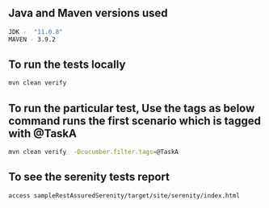 ## Java and Maven versions used
```bash
JDK -  "11.0.8"
MAVEN - 3.9.2
```

## To run the tests locally
```bash
mvn clean verify
```

## To run the particular test, Use the tags as below command runs the first scenario which is tagged with @TaskA
```bash
mvn clean verify  -Dcucumber.filter.tags=@TaskA
```

## To see the serenity tests report

```bash
access sampleRestAssuredSerenity/target/site/serenity/index.html
```
